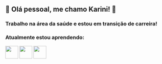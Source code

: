 ## 🦋 Olá pessoal, me chamo Karini! 🦋
###          Trabalho na área da saúde e estou em transição de carreira!
###          Atualmente estou aprendendo:

<img loading="lazy" src="https://cdn.jsdelivr.net/gh/devicons/devicon@latest/icons/javascript/javascript-original.svg" width="40" height="40">  <img loading="lazy" src="https://cdn.jsdelivr.net/gh/devicons/devicon@latest/icons/html5/html5-plain-wordmark.svg" width="40" height="40">  <img loading="lazy" src="https://cdn.jsdelivr.net/gh/devicons/devicon@latest/icons/css3/css3-original.svg" width="40" height="40">  







      
<!--
**Karini90/Karini90** is a ✨ _special_ ✨ repository because its `README.md` (this file) appears on your GitHub profile.

Here are some ideas to get you started:

- 🔭 I’m currently working on ...
- 🌱 I’m currently learning ...
- 👯 I’m looking to collaborate on ...
- 🤔 I’m looking for help with ...
- 💬 Ask me about ...
- 📫 How to reach me: ...
- 😄 Pronouns: ...
- ⚡ Fun fact: ...
-->

